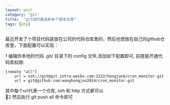 ```yaml
---
layout: post
category: "git"
title:  "git同时推送到多个版本仓库"
tags: [php]
---
```


最近开发了个项目代码是放在公司的代码仓库里的，然后也想放在自己的github仓库里，下面配置可以实现：

1 编辑你本地的代码 .git/ 目录下的 config 文件,添加如下配置即可, 前提是开通代码库权限:  
```
[remote "all"]
    url = ssh://git@git.intra.weibo.com:2222/hongjun6/cron_monitor.git
    url = git@github.com:wanghongjun2014/cron_monitor.git
```  
其中每个url代表一个仓库, ssh 和 http 方式都可以  
2 然后执行 git push all 命令即可



